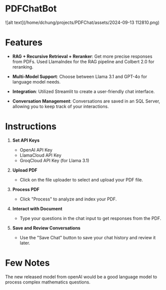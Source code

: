 # PDFChatBot
![alt text](/home/dchung/projects/PDFChat/assets/2024-09-13 112810.png)

# Features

- **RAG + Recursive Retrieval + Reranker**: Get more precise responses from PDFs. Used LlamaIndex for the RAG pipeline and Colbert 2.0 for reranking.

- **Multi-Model Support**: Choose between Llama 3.1 and GPT-4o for language model needs.

- **Integration**: Utilized Streamlit to create a user-friendly chat interface.

- **Conversation Management**: Conversations are saved in an SQL Server, allowing you to keep track of your interactions.


# Instructions

1. **Set API Keys**
    - OpenAI API Key
    - LlamaCloud API Key
    - GroqCloud API Key (for Llama 3.1)

2. **Upload PDF**
    - Click on the file uploader to select and upload your PDF file.

3. **Process PDF**
    - Click "Process" to analyze and index your PDF.

4. **Interact with Document**
    - Type your questions in the chat input to get responses from the PDF.

5. **Save and Review Conversations**
    - Use the "Save Chat" button to save your chat history and review it later.



# Few Notes

The new released model from openAI would be a good language model to process complex mathematics questions.
